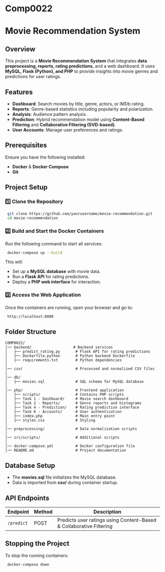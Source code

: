# Comp0022
# Movie Recommendation System

## Overview
This project is a **Movie Recommendation System** that integrates **data preprocessing, reports, rating predictions**, and a web dashboard. It uses **MySQL, Flask (Python), and PHP** to provide insights into movie genres and predictions for user ratings.

## Features
- **Dashboard**: Search movies by title, genre, actors, or IMDb rating.
- **Reports**: Genre-based statistics including popularity and polarization.
- **Analysis**: Audience pattern analysis.
- **Prediction**: Hybrid recommendation model using **Content-Based Filtering** and **Collaborative Filtering (SVD-based)**.
- **User Accounts**: Manage user preferences and ratings.

## Prerequisites
Ensure you have the following installed:
- **Docker** & **Docker Compose**
- **Git**

## Project Setup
### 1️⃣ Clone the Repository
```sh
 git clone https://github.com/yourusername/movie-recommendation.git
 cd movie-recommendation
```

### 2️⃣ Build and Start the Docker Containers
Run the following command to start all services:
```sh
 docker-compose up --build
```
This will:
- Set up a **MySQL database** with movie data.
- Run a **Flask API** for rating predictions.
- Deploy a **PHP web interface** for interaction.

### 3️⃣ Access the Web Application
Once the containers are running, open your browser and go to:
```sh
 http://localhost:8080
```

## Folder Structure
```
COMP0022/
│── backend/                   # Backend services
│   ├── predict_rating.py       # Flask API for rating predictions
│   ├── Dockerfile.python       # Python backend Dockerfile
│   ├── requirements.txt        # Python dependencies
│
│── csv/                        # Processed and normalized CSV files
│
│── db/
│   ├── movies.sql              # SQL schema for MySQL database
│
│── php/                        # Frontend application
│   ├── scripts/                # Contains PHP scripts
│   ├── Task 1 - Dashboard/     # Movie search dashboard
│   ├── Task 2 - Reports/       # Genre reports and histograms
│   ├── Task 4 - Prediction/    # Rating prediction interface
│   ├── Task 6 - Accounts/      # User authentication
│   ├── index.php               # Main entry point
│   ├── styles.css              # Styling
│
│── preprocessing/              # Data normalization scripts
│
│── src/scripts/                # Additional scripts
│
│── docker-compose.yml          # Docker configuration file
│── README.md                   # Project documentation
```

## Database Setup
- The **movies.sql** file initializes the MySQL database.
- Data is imported from **csv/** during container startup.

## API Endpoints
| Endpoint            | Method | Description |
|--------------------|--------|-------------|
| `/predict`         | POST   | Predicts user ratings using Content-Based & Collaborative Filtering |

## Stopping the Project
To stop the running containers:
```sh
 docker-compose down
```
